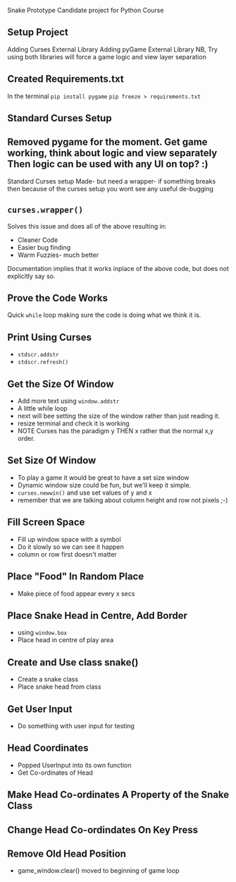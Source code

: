 Snake Prototype
Candidate project for Python Course

## Setup Project
Adding Curses External Library
Adding pyGame External Library
NB, Try using both libraries will force a game logic and view layer separation

## Created Requirements.txt
In the terminal `pip install pygame`
`pip freeze > requirements.txt`

## Standard Curses Setup
Removed pygame for the moment.
Get game working, think about logic and view separately
Then logic can be used with any UI on top? :)
---
Standard Curses setup Made-
    but need a wrapper-
    if something breaks then because of the curses setup you wont see any useful de-bugging

## `curses.wrapper()`
Solves this issue and does all of the above resulting in:
+ Cleaner Code
+ Easier bug finding
+ Warm Fuzzies- much better

Documentation implies that it works inplace of the above code, but does not explicitly say so.

## Prove the Code Works
Quick `while` loop making sure the code is doing what we think it is.

## Print Using Curses

+ `stdscr.addstr`
+ `stdscr.refresh()`

## Get the Size Of Window

+ Add more text using `window.addstr`
+ A little while loop
+ next will bee setting the size of the window rather than just reading it.
+ resize terminal and check it is working
+ NOTE Curses has the paradigm y THEN x rather that the normal x,y order.

## Set Size Of Window

+ To play a game it would be great to have a set size window
+ Dynamic window size could be fun, but we'll keep it simple.
+ `curses.newwin()` and use set values of y and x
+ remember that we are talking about column height and row not pixels ;-)

## Fill Screen Space

+ Fill up window space with a symbol
+ Do it slowly so we can see it happen
+ column or row first doesn't matter

## Place "Food" In Random Place

+ Make piece of food appear every x secs

## Place Snake Head in Centre,  Add Border

+ using `window.box`
+ Place head in centre of play area

## Create and Use class snake()

+ Create a snake class
+ Place snake head from class

## Get User Input
+ Do something with user input for testing

## Head Coordinates
+ Popped UserInput into its own function
+ Get Co-ordinates of Head

## Make Head Co-ordinates A Property of the Snake Class

## Change Head Co-ordindates On Key Press

## Remove Old Head Position
+ game_window.clear() moved to beginning of game loop